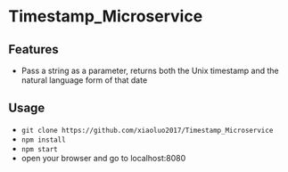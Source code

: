 # Timestamp_Microservice

## Features
* Pass a string as a parameter, returns both the Unix timestamp and the natural language form of that date

## Usage
* ```git clone https://github.com/xiaoluo2017/Timestamp_Microservice```
* ```npm install```
* ```npm start```
* open your browser and go to localhost:8080
